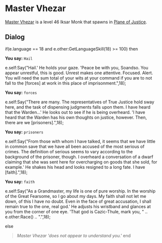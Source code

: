 # Master Vhezar



[Master Vhezar](/npc/201378) is a level 46 Iksar Monk that spawns in [Plane of Justice](/zone/201).








## Dialog

if(e.language == 18 and e.other:GetLanguageSkill(18) >= 100) then


**You say:** `Hail`




e.self:Say("Hail.'  He holds your gaze.  'Peace be with you, Soandso.  You appear unrestful, this is good.  Unrest makes one attentive.  Focused.  Alert.  You will need the sum total of your wits at your command if you are to not fall to the [forces] at work in this place of imprisonment.",18);


**You say:** `forces`




e.self:Say("There are many.  The representatives of True Justice hold sway here, and the task of dispensing judgments falls upon them.  I have heard that the Warden...'  He looks out to see if he is being overheard.  'I have heard that the Warden has his own thoughts on justice, however.  Then, there are we [prisoners].",18);


**You say:** `prisoners`




e.self:Say("From those with whom I have talked, it seems that we have little in common save that we have all been accused of the most serious of crimes.  The definition of serious seems to vary according to the background of the prisoner, though.  I overheard a conversation of a dwarf claiming that she was sent here for overcharging on goods that she sold, for example.'  He shakes his head and looks resigned to a long fate.  I have [faith].",18);


**You say:** `faith`




e.self:Say("As a Grandmaster, my life is one of pure worship.  In the worship of the Great Fearsome, so I go about my days.  My faith shall not let me down, of this I have no doubt.  Even in the face of great accusation, I shall remain true to the one, real god.'  He adjusts his wristband and glances at you from the corner of one eye.  'That god is Cazic-Thule, mark you, " .. e.other:Race() .. ".",18);


else


>*Master Vhezar 'does not appear to understand you.'*
end
